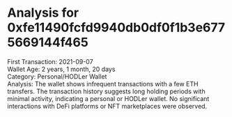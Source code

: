 # Analysis for 0xfe11490fcfd9940db0df0f1b3e6775669144f465

First Transaction: 2021-09-07  
Wallet Age: 2 years, 1 month, 20 days  
Category: Personal/HODLer Wallet  
Analysis: The wallet shows infrequent transactions with a few ETH transfers. The transaction history suggests long holding periods with minimal activity, indicating a personal or HODLer wallet. No significant interactions with DeFi platforms or NFT marketplaces were observed.